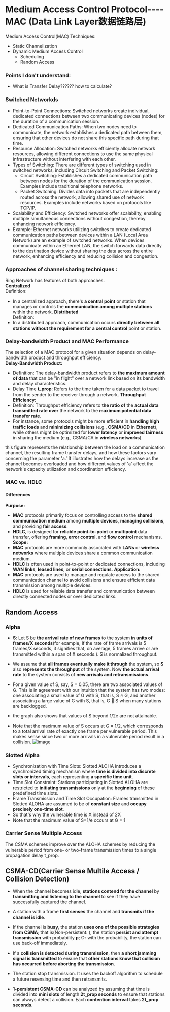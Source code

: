 # Medium Access Control Protocol----MAC (Data Link Layer数据链路层)
Medium Access Control(MAC) Techniques:  
- Static Channelization
- Dynamic Medium Access Control  
  - Scheduling  
  - Random Access
### Points I don't understand:
- What is Transfer Delay?????? how to calculate?
### Switched Networkds
- Point-to-Point Connections: Switched networks create individual, dedicated connections between two communicating devices (nodes) for the duration of a communication session.
- Dedicated Communication Paths: When two nodes need to communicate, the network establishes a dedicated path between them, ensuring that other devices do not share this specific path during that time.
- Resource Allocation: Switched networks efficiently allocate network resources, allowing different connections to use the same physical infrastructure without interfering with each other.
- Types of Switching: There are different types of switching used in switched networks, including Circuit Switching and Packet Switching:  
  - Circuit Switching: Establishes a dedicated communication path between nodes for the duration of the communication session. Examples include traditional telephone networks.
  - Packet Switching: Divides data into packets that are independently routed across the network, allowing shared use of network resources. Examples include networks based on protocols like TCP/IP.
- Scalability and Efficiency: Switched networks offer scalability, enabling multiple simultaneous connections without congestion, thereby enhancing network efficiency.
- Example: Ethernet networks utilizing switches to create dedicated communication paths between devices within a LAN (Local Area Network) are an example of switched networks. When devices communicate within an Ethernet LAN, the switch forwards data directly to the destination device without sharing the data across the entire network, enhancing efficiency and reducing collision and congestion.

### Approaches of channel sharing techniques :
Ring Network has features of both approaches.  
**Centralized**  
Definition:   
- In a centralized approach, there's **a central point** or station that manages or controls the **communication among multiple stations** within the network.
**Distributed**  
Definition:  
- In a distributed approach, communication occurs **directly between all stations** **without the requirement for a central control** point or station.

### Delay-bandwidth Product and MAC Performance
The selection of a MAC protocol for a given situation depends on delay-bandwidth product and throughput efficiency.  
**Delay-Bandwidth Product:**  
- Definition: The delay-bandwidth product refers to **the maximum amount of data** that can be "in flight" over a network link based on its bandwidth and delay characteristics.
- Delay Time **t_prop**: Refers to the time taken for a data packet to travel from the sender to the receiver through a network.
**Throughput Efficiency:**  
- Definition: Throughput efficiency refers to **the ratio of** the **actual data transmitted rate** **over** the network to the **maximum potential data transfer rate**.
- For instance, some protocols might be more efficient in **handling high traffic loads** and **minimizing collisions** (e.g., **CSMA/CD** in **Ethernet**), while others might be optimized for **lower latency** or **improved fairness** in sharing the medium (e.g., CSMA/CA in **wireless networks**).  

this figure represents the relationship between the load on a communication channel, the resulting frame transfer delays, and how these factors vary concerning the parameter 'a.' It illustrates how the delays increase as the channel becomes overloaded and how different values of 'a' affect the network's capacity utilization and coordination efficiency.  

### MAC vs. HDLC
#### Differences
**Purpose:**  
- **MAC** protocols primarily focus on controlling access to the **shared communication medium** among **multiple devices**, **managing collisions**, and providing **fair access**.
- **HDLC**, is designed for **reliable** **point-to-point** or **multipoint** data transfer, offering **framing**, **error control**, and **flow control** mechanisms.
**Scope:**
- **MAC** protocols are more commonly associated with **LANs** or **wireless networks** where multiple devices share a common communication medium.
- **HDLC** is often used in point-to-point or dedicated connections, including **WAN links**, **leased lines**, or **serial connections**.
**Application:**
- **MAC** protocols are used to manage and regulate access to the shared communication channel to avoid collisions and ensure efficient data transmission among multiple devices.
- **HDLC** is used for reliable data transfer and communication between directly connected nodes or over dedicated links.

## Random Access
### Alpha
- **S**: Let S be **the arrival rate of new frames** to the system **in units of frames/X seconds**(for example, If the rate of frame arrivals is 5 frames/X seconds, it signifies that, on average, 5 frames arrive or are transmitted within a span of X seconds.). S is normalized throughput.  
-  We assume that **all frames eventually make it through** the system, so **S** also **represents the throughput** of the system. Now **the actual arrival rate** to the system consists of **new arrivals and retransmissions**.

  
- For a given value of S, say, S = 0.05, there are two associated values of G. This is in agreement with our intuition that the system has two modes: one associating a small value of G with S, that is, S ≈ G, and another associating a large value of G with S, that is, G  S when many stations are backlogged.
- the graph also shows that values of S beyond 1/2e are not attainable.
-  Note that the maximum value of S occurs at G = 1/2, which corresponds to a total arrival rate of exactly one frame per vulnerable period. This makes sense since two or more arrivals in a vulnerable period result in a collision.
![image](https://github.com/Chin-Sun/Telecommunicataion-Network/img/Alpha.JPG "Throughput S versus load G" )

### Slotted Alpha
- Synchronization with Time Slots: Slotted ALOHA introduces a synchronized timing mechanism where **time is divided into discrete slots or intervals**, each representing **a specific time unit**.  
- Time Slot Constraint: Stations participating in Slotted ALOHA are restricted to **initiating transmissions** only at the **beginning** of these predefined time slots.
- Frame Transmission and Time Slot Occupation: Frames transmitted in Slotted ALOHA are assumed to be of **constant size** and **occupy precisely one-time slot**.
- So that's why the vulnerable time is X instead of 2X
- Note that the maximum value of S=1/e occurs at G = 1

### Carrier Sense Multiple Access
The CSMA schemes improve over the ALOHA schemes by reducing the vulnerable period from one- or two-frame transmission times to a single propagation delay t_prop.

## CSMA-CD(Carrier Sense Multile Access / Collision Detection)
- When the channel becomes idle, **stations contend for the channel** by **transmitting and listening to the channel** to see if they have successfully captured
the channel.
- A station with a frame **first senses** the channel and **transmits if the channel is idle**. 
- If the channel is **busy**, the station **uses one of the possible strategies from CSMA**; that is(Non-persistent: ), the station **persist and attempt transmission** with probability **p**; Or with the probability, the station can use back-off immediately.
- If a **collision is detected during transmission**, then **a short jamming signal is transmitted** to ensure that **other stations know that collision has occurred** **before aborting the transmission**. 
- The station stop transmission. It uses the backoff algorithm to schedule a future resensing time and then retransmits.
  
- **1-persistent CSMA-CD** can be analyzed by assuming that time is divided into **mini slots** of length **2t_prop seconds** to ensure that stations can always detect a collision. Each **contention interval** takes **2t_prop seconds**.


